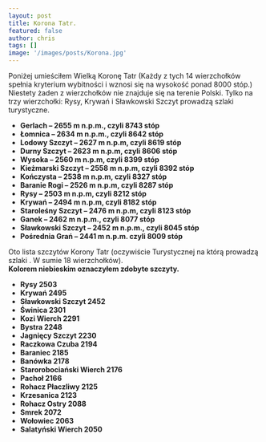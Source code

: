 ```yaml
---
layout: post
title: Korona Tatr.
featured: false
author: chris
tags: []
image: '/images/posts/Korona.jpg'
---
```


<p class='c-content__cc-content'>
Poniżej umieściłem Wielką Koronę Tatr (Każdy z tych 14 wierzchołków spełnia kryterium wybitności i wznosi się na wysokość ponad 8000 stóp.)
Niestety żaden z wierzchołków nie znajduje się na terenie Polski. Tylko na trzy wierzchołki: Rysy, Krywań i Sławkowski Szczyt prowadzą szlaki turystyczne.
<b>
<ul>
<li>Gerlach – 2655 m n.p.m., czyli 8743 stóp</li>
<li>Łomnica – 2634 m n.p.m., czyli 8642 stóp</li>
<li>Lodowy Szczyt – 2627 m n.p.m, czyli 8619 stóp</li>
<li>Durny Szczyt – 2623 m n.p.m, czyli 8606 stóp</li>
<li>Wysoka – 2560 m n.p.m, czyli 8399 stóp</li>
<li>Kieżmarski Szczyt – 2558 m n.p.m, czyli 8392 stóp</li>
<li>Kończysta – 2538 m n.p.m, czyli 8327 stóp</li>
<li>Baranie Rogi – 2526 m n.p.m, czyli 8287 stóp</li>
<li>Rysy – 2503 m n.p.m, czyli 8212 stóp</li>
<li>Krywań – 2494 m n.p.m, czyli 8182 stóp</li>
<li>Staroleśny Szczyt – 2476 m n.p.m, czyli 8123 stóp</li>
<li>Ganek – 2462 m n.p.m., czyli 8077 stóp</li>
<li>Sławkowski Szczyt – 2452 m n.p.m., czyli 8045 stóp</li>
<li>Pośrednia Grań – 2441 m n.p.m. czyli 8009 stóp</li>
</ul>
</b>
</p>

<p class='c-content__cc-content'>
Oto lista szczytów Korony Tatr (oczywiście Turystycznej na którą prowadzą szlaki . W sumie 18 wierzchołków).<br />
<span class="blue"><b>Kolorem niebieskim oznaczyłem zdobyte szczyty.</b></span>
<b>
<ul>
<li>Rysy 2503</li>
<li>Krywań 2495</li>
<li>Sławkowski Szczyt 2452</li>
<li>Świnica 2301</li>
<li class='blue'>Kozi Wierch 2291</li>
<li>Bystra 2248</li>
<li>Jagnięcy Szczyt 2230</li>
<li>Raczkowa Czuba 2194</li>
<li>Baraniec 2185</li>
<li>Banówka 2178</li>
<li>Starorobociański Wierch 2176</li>
<li>Pachoł 2166</li>
<li>Rohacz Płaczliwy 2125</li>
<li>Krzesanica 2123</li>
<li>Rohacz Ostry 2088</li>
<li>Smrek 2072</li>
<li class='blue'>Wołowiec 2063</li>
<li>Salatyński Wierch 2050</li>
</ul>
</b>
</p>


